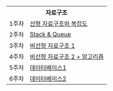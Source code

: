 <table>
<tr><th colspan="2">자료구조</th></tr>
<tr><td rowspan="1">1주차</td><td><a href = "https://volcano-catfish-a3b.notion.site/65f5599f231d4cfb9f898a1acc79082f?pvs=4">선형 자료구조와 복잡도</a></td></tr>
<tr><td rowspan="1">2주차</td><td><a href = "https://volcano-catfish-a3b.notion.site/Stack-Queue-21975c11363f4be8a43a8063030086c3?pvs=4">Stack & Queue</a></td></tr>
<tr><td rowspan="1">3주차</td><td><a href = "https://volcano-catfish-a3b.notion.site/27b2abfd80d64e059179f6cdcfa24c7e?pvs=4">비선형 자료구조 1</a></td></tr>
<tr></tr><td rowspan="1">4주차</td><td><a href = "https://volcano-catfish-a3b.notion.site/22e3e50f57914035aa459298fc65aba7?pvs=4">비선형 자료구조 2 + 알고리즘</a></td></tr>
<tr></tr><td rowspan="1">5주차</td><td><a href = "https://volcano-catfish-a3b.notion.site/1-e8f12ee148b24dfb9ec4fb59eeb3b031?pvs=4">데이터베이스1</a></td></tr>
<tr></tr><td rowspan="1">6주차</td><td><a href = "https://volcano-catfish-a3b.notion.site/2-7e5471acc6a647df891ea261c946db21?pvs=4">데이터베이스2</a></td></tr>
  
</table>
